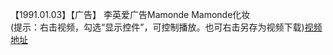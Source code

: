【1991.01.03】【广告】 李英爱广告Mamonde Mamonde化妆         
(提示：右击视频，勾选“显示控件”，可控制播放。也可右击另存为视频下载)[视频地址](https://video.h5.weibo.cn/1034:4362932255940119/4362932609336922)
